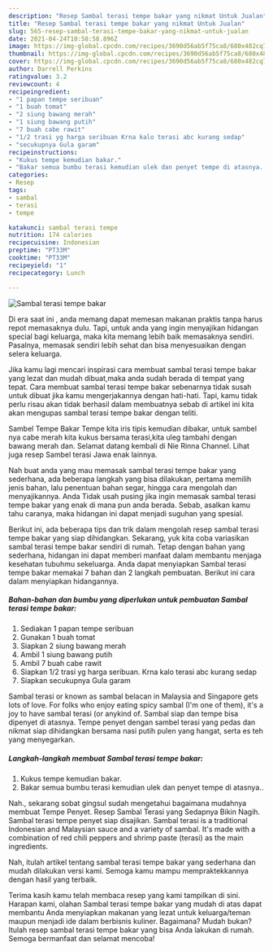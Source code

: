 ```yaml
---
description: "Resep Sambal terasi tempe bakar yang nikmat Untuk Jualan"
title: "Resep Sambal terasi tempe bakar yang nikmat Untuk Jualan"
slug: 565-resep-sambal-terasi-tempe-bakar-yang-nikmat-untuk-jualan
date: 2021-04-24T10:58:58.896Z
image: https://img-global.cpcdn.com/recipes/3690d56ab5f75ca8/680x482cq70/sambal-terasi-tempe-bakar-foto-resep-utama.jpg
thumbnail: https://img-global.cpcdn.com/recipes/3690d56ab5f75ca8/680x482cq70/sambal-terasi-tempe-bakar-foto-resep-utama.jpg
cover: https://img-global.cpcdn.com/recipes/3690d56ab5f75ca8/680x482cq70/sambal-terasi-tempe-bakar-foto-resep-utama.jpg
author: Darrell Perkins
ratingvalue: 3.2
reviewcount: 4
recipeingredient:
- "1 papan tempe seribuan"
- "1 buah tomat"
- "2 siung bawang merah"
- "1 siung bawang putih"
- "7 buah cabe rawit"
- "1/2 trasi yg harga seribuan Krna kalo terasi abc kurang sedap"
- "secukupnya Gula garam"
recipeinstructions:
- "Kukus tempe kemudian bakar."
- "Bakar semua bumbu terasi kemudian ulek dan penyet tempe di atasnya.."
categories:
- Resep
tags:
- sambal
- terasi
- tempe

katakunci: sambal terasi tempe 
nutrition: 174 calories
recipecuisine: Indonesian
preptime: "PT33M"
cooktime: "PT33M"
recipeyield: "1"
recipecategory: Lunch

---
```



![Sambal terasi tempe bakar](https://img-global.cpcdn.com/recipes/3690d56ab5f75ca8/680x482cq70/sambal-terasi-tempe-bakar-foto-resep-utama.jpg)

Di era  saat ini , anda memang dapat memesan makanan praktis tanpa harus repot memasaknya dulu. Tapi, untuk anda yang ingin menyajikan hidangan special bagi keluarga, maka kita memang lebih baik memasaknya sendiri. Pasalnya, memasak sendiri lebih sehat dan bisa menyesuaikan dengan selera keluarga.

Jika kamu lagi mencari inspirasi cara membuat sambal terasi tempe bakar yang lezat dan mudah dibuat,maka anda sudah berada di tempat yang tepat. Cara membuat sambal terasi tempe bakar  sebenarnya tidak susah untuk dibuat jika kamu mengerjakannya dengan hati-hati. Tapi, kamu tidak perlu risau akan tidak berhasil dalam membuatnya 
sebab di artikel ini kita akan mengupas sambal terasi tempe bakar dengan teliti.  

Sambel Tempe Bakar Tempe kita iris tipis kemudian dibakar, untuk sambel nya cabe merah kita kukus bersama terasi,kita uleg tambahi dengan bawang merah dan. Selamat datang kembali di Nie Rinna Channel. Lihat juga resep Sambel terasi Jawa enak lainnya.

Nah buat anda yang mau memasak sambal terasi tempe bakar yang sederhana, ada beberapa langkah yang bisa dilakukan, pertama memilih jenis bahan, lalu penentuan bahan segar, hingga cara mengolah dan menyajikannya. Anda Tidak usah pusing jika ingin memasak sambal terasi tempe bakar yang enak di mana pun anda berada. Sebab, asalkan kamu  tahu caranya, maka hidangan ini dapat menjadi suguhan yang spesial.

Berikut ini, ada beberapa tips dan trik dalam mengolah resep sambal terasi tempe bakar yang siap dihidangkan. Sekarang, yuk kita coba variasikan sambal terasi tempe bakar sendiri di rumah. Tetap dengan bahan yang sederhana, hidangan ini dapat memberi manfaat dalam membantu menjaga kesehatan tubuhmu sekeluarga. Anda dapat menyiapkan Sambal terasi tempe bakar memakai 7 bahan dan 2 langkah pembuatan. Berikut ini cara dalam menyiapkan hidangannya.

<!--inarticleads1-->

##### Bahan-bahan dan bumbu yang diperlukan untuk pembuatan Sambal terasi tempe bakar:

1. Sediakan 1 papan tempe seribuan
1. Gunakan 1 buah tomat
1. Siapkan 2 siung bawang merah
1. Ambil 1 siung bawang putih
1. Ambil 7 buah cabe rawit
1. Siapkan 1/2 trasi yg harga seribuan. Krna kalo terasi abc kurang sedap
1. Siapkan secukupnya Gula garam


Sambal terasi or known as sambal belacan in Malaysia and Singapore gets lots of love. For folks who enjoy eating spicy sambal (I&#39;m one of them), it&#39;s a joy to have sambal terasi (or anykind of. Sambal siap dan tempe bisa dipenyet di atasnya. Tempe penyet dengan sambel terasi yang pedas dan nikmat siap dihidangkan bersama nasi putih pulen yang hangat, serta es teh yang menyegarkan. 

<!--inarticleads2-->

##### Langkah-langkah membuat Sambal terasi tempe bakar:

1. Kukus tempe kemudian bakar.
1. Bakar semua bumbu terasi kemudian ulek dan penyet tempe di atasnya..


Nah., sekarang sobat gingsul sudah mengetahui bagaimana mudahnya membuat Tempe Penyet. Resep Sambal Terasi yang Sedapnya Bikin Nagih. Sambal terasi tempe penyet siap disajikan. Sambal terasi is a traditional Indonesian and Malaysian sauce and a variety of sambal. It&#39;s made with a combination of red chili peppers and shrimp paste (terasi) as the main ingredients. 

Nah, itulah artikel tentang  sambal terasi tempe bakar  yang sederhana dan mudah dilakukan versi kami. Semoga kamu mampu mempraktekkannya dengan hasil yang terbaik. 

Terima kasih kamu telah membaca resep yang kami tampilkan di sini. Harapan kami, olahan  Sambal terasi tempe bakar yang mudah di atas dapat membantu Anda menyiapkan makanan yang lezat untuk keluarga/teman maupun menjadi ide dalam berbisnis kuliner. Bagaimana? Mudah bukan? Itulah resep sambal terasi tempe bakar yang bisa Anda lakukan di rumah. Semoga bermanfaat dan selamat mencoba!

